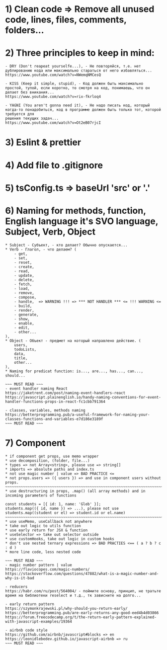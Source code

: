 # 1) Clean code => Remove all unused code, lines, files, comments, folders...

# 2) Three principles to keep in mind: 
    - DRY (Don't reapeat yourselfe...), - Не повторяйся, т.е. нет дублированию кода или максимально стараться от него избавляться...
    https://www.youtube.com/watch?v=NWemqNMCesQ
    
    - KISS (Keep it simple, stupid), - Код должен быть максимально простой, тупой, если коротко, то смотря на код, понимаешь, что он делает без вникания... 
    https://www.youtube.com/watch?v=rix-fkrloq4

    - YAGNI (You aren't gonna need it), - Не надо писать код, который когда-то понадобиться, код в программе должен быть только тот, которой требуется для 
    решения текущих задач...
    https://www.youtube.com/watch?v=Ot2eB07rjcI

# 3) Eslint & prettier

# 4) Add file to .gitignore

# 5) tsConfig.ts => baseUrl 'src' or '.'

# 6) Naming for methods, function, English language it's SVO language, Subject, Verb, Object
    * Subject - Субъект, - кто делает? Обычно опускается... 
    * Verb - Глагол, - что делаем? (
        - get,
        - set,
        - reset,
        - create,
        - read,
        - update,
        - delete,
        - fetch,
        - load,
        - remove,
        - compose,
        - handle,  => WARNING !!! => *** NOT HANDLER *** <= !!! WARNING <=
        - build,
        - render,
        - generate,
        - show,
        - enable,
        - edit,
        - other...
    ),
    * Object - Объект - предмет на который направлено действие. (
        users,
        todoLists,
        data,
        title,
        other...
    ),
    * Naming for predicat function: is..., are..., has..., can..., should...

    ~~~ MUST READ ~~~
    - event handler naming React
    https://jaketrent.com/post/naming-event-handlers-react
    https://javascript.plainenglish.io/handy-naming-conventions-for-event-handler-functions-props-in-react-fc1cbb791364

    - classes, variables, methods naming
    https://betterprogramming.pub/a-useful-framework-for-naming-your-classes-functions-and-variables-e7d186e3189f
    ~~~ MUST READ ~~~

# 7) Component
    * if component get props, use memo wrapper
    * use decomposition, (folder, file...)
    * types => not Array<string>, please use => string[]
    * imports => absolute paths and index.ts
    * not use magic number | value => BAD PRACTICE <= 
    * not props.users => ({ users }) => and use in component users without props.
    ~~~~~~~~~~~~~~~~~~~~~~~~~~~~~~~~~~~~~~~~~~~~~~~~~~~~~~~~~~~~~~~~~~~~~~~~~~~~~~~~~~~~~~    
    * use destructuring in props, .map() (all array methods) and in incoming parameters of functions
    
    const students = [{ id: 1, name: 'Gleb' }];
    students.map(({ id, name }) => ...), please not use students.map((student or el) => student.id or el.name)
    ~~~~~~~~~~~~~~~~~~~~~~~~~~~~~~~~~~~~~~~~~~~~~~~~~~~~~~~~~~~~~~~~~~~~~~~~~~~~~~~~~~~~~~
    * use useMemo, useCallback not anywhere
    * take out logic to utils function
    * use early return for JSX & function
    * useSelector => take out selector outside
    * use customHooks, take out logic in custom hooks
    * don't use nested ternary expressions => BAD PRACTIES <== ( a ? b ? c : d )
    * more line code, less nested code

    ~~~ MUST READ ~~~
    - magic number pattern | value
    https://flaviocopes.com/magic-numbers/
    https://stackoverflow.com/questions/47882/what-is-a-magic-number-and-why-is-it-bad

    - reducers
    https://habr.com/ru/post/564004/ - поймите основу, принцип, не тратьте время на библиотеки reselect и т.д., тк зависните на долго...

    - early return pattern
    https://szymonkrajewski.pl/why-should-you-return-early/
    https://betterprogramming.pub/are-early-returns-any-good-eed4b4d03866
    https://forum.freecodecamp.org/t/the-return-early-pattern-explained-with-javascript-examples/19364

    - airbnb code style
    https://github.com/airbnb/javascript#blocks => en
    https://leonidlebedev.github.io/javascript-airbnb => ru
    ~~~ MUST READ ~~~
